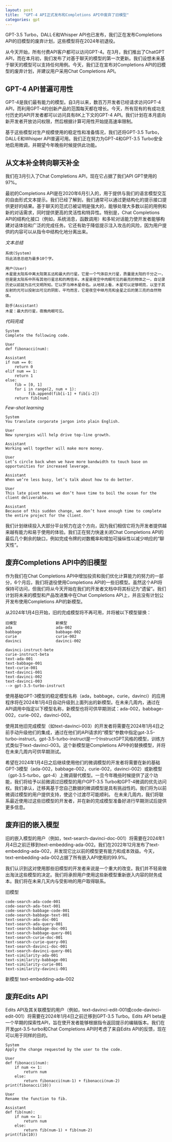 ```yaml
---
layout: post
title:  "GPT-4 API正式发布和Completions API中废弃了旧模型"
categories: gpt
---
```


GPT-3.5 Turbo，DALL·E和Whisper API也已发布，我们正在发布Completions API的旧模型的废弃计划，这些模型将在2024年初退役。

从今天开始，所有付费API客户都可以访问GPT-4。在3月，我们推出了ChatGPT API，而在本月初，我们发布了对基于聊天的模型的第一次更新。我们设想未来基于聊天的模型可以支持任何用例。今天，我们正在宣布对Completions API的旧模型的废弃计划，并建议用户采用Chat Completions API。

## GPT-4 API普遍可用性

GPT-4是我们最有能力的模型。自3月以来，数百万开发者已经请求访问GPT-4 API，而利用GPT-4的创新产品的范围每天都在增长。今天，所有现有的有成功支付历史的API开发者都可以访问具有8K上下文的GPT-4 API。我们计划在本月底向新开发者开放访问权限，然后根据计算可用性开始提高速率限制。

基于这些模型对生产规模使用的稳定性和准备情况，我们还将GPT-3.5 Turbo，DALL·E和Whisper API普遍可用。我们正在努力为GPT-4和GPT-3.5 Turbo安全地启用微调，并期望今年晚些时候提供此功能。

## 从文本补全转向聊天补全

我们在3月引入了Chat Completions API，现在它占据了我们API GPT使用的97%。

最初的Completions API是在2020年6月引入的，用于提供与我们的语言模型交互的自由形式文本提示。我们已经了解到，我们通常可以通过更结构化的提示接口提供更好的结果。基于聊天的范式已被证明是强大的，能够处理大多数以前的用例和新的对话需求，同时提供更高的灵活性和特异性。特别是，Chat Completions API的结构化接口（例如，系统消息，函数调用）和多轮对话能力使开发者能够构建对话体验和广泛的完成任务。它还有助于降低提示注入攻击的风险，因为用户提供的内容可以从指令中结构化地分离出来。

*文本总结* 
```
系统(System)
将此消息总结为最多10个字。

用户(User)
木星是太阳系中离太阳第五远和最大的行星。它是一个气体巨大行星，质量是太阳的千分之一，但是是太阳系中所有其他行星总和的两倍半。木星是夜空中肉眼可见的最亮的物体之一，自记录历史以前就为古代文明所知。它以罗马神木星命名。从地球上看，木星可以足够明亮，以至于其反射的光可以投射出可见的阴影，平均而言，它是夜空中继月亮和金星之后的第三亮的自然物体。

助手(Assistant)
木星：最大的行星，夜晚肉眼可见。
```

*代码完成*
```
System
Complete the following code.

User
def fibonacci(num):

Assistant
if num == 0:
    return 0
elif num == 1:
    return 1
else:
    fib = [0, 1]
    for i in range(2, num + 1):
          fib.append(fib[i-1] + fib[i-2])
    return fib[num]
```

*Few-shot learning*
```
System
You translate corporate jargon into plain English.

User
New synergies will help drive top-line growth.

Assistant
Working well together will make more money.

User
Let’s circle back when we have more bandwidth to touch base on opportunities for increased leverage.

Assistant
When we’re less busy, let’s talk about how to do better.

User
This late pivot means we don’t have time to boil the ocean for the client deliverable.

Assistant
Because of this sudden change, we don’t have enough time to complete the entire project for the client.
```

我们计划继续投入大部分平台努力在这个方向，因为我们相信它将为开发者提供越来越有能力和易于使用的体验。我们正在努力快速关闭Chat Completions API的最后几个剩余的缺口，例如完成令牌的对数概率和增加可操纵性以减少响应的“聊天性”。

## 废弃Completions API中的旧模型

作为我们在Chat Completions API中增加投资和我们优化计算能力的努力的一部分，6个月后，我们将退役使用Completions API的一些旧模型。虽然这个API将保持可访问，但我们将从今天开始在我们的开发者文档中将其标记为“遗留”。我们计划将未来的模型和产品改进集中在Chat Completions API上，并且没有计划公开发布使用Completions API的新模型。

从2024年1月4日开始，旧的完成模型将不再可用，并将被以下模型替换：
```
旧模型                 新模型
ada                   ada-002
babbage               babbage-002
curie                 curie-002
davinci               davinci-002

davinci-instruct-bete
curie-instruct-beta
text-ada-001
text-babbage-001
text-curie-001
text-davinci-001
text-davinci-002
text-davinci-003
--> gpt-3.5-turbo-instruct
```
使用基础GPT-3模型的稳定模型名称（ada，babbage，curie，davinci）的应用程序将在2024年1月4日自动升级到上面列出的新模型。在未来几周内，通过在API调用中指定以下模型名称，新模型也将可供早期测试：ada-002，babbage-002，curie-002，davinci-002。

使用其他旧完成模型（如text-davinci-003）的开发者将需要在2024年1月4日之前手动升级他们的集成，通过在他们的API请求的“模型”参数中指定gpt-3.5-turbo-instruct。gpt-3.5-turbo-instruct是一个InstructGPT风格的模型，训练方式类似于text-davinci-003。这个新模型是Completions API中的替换模型，并将在未来几周内可供早期测试。

希望在2024年1月4日之后继续使用他们的微调模型的开发者将需要在新的基础GPT-3模型（ada-002，babbage-002，curie-002，davinci-002）或新模型（gpt-3.5-turbo，gpt-4）上微调替代模型。一旦今年晚些时候提供了这个功能，我们将给予以前微调过旧模型的用户GPT-3.5 Turbo和GPT-4微调的优先访问权。我们承认，迁移离基于您自己数据的微调模型是具有挑战性的。我们将为以前微调过模型的用户提供支持，使这个过渡尽可能顺利。
在未来几周内，我们将联系最近使用过这些旧模型的开发者，并在新的完成模型准备好进行早期测试后提供更多信息。

## 废弃旧的嵌入模型

旧的嵌入模型的用户（例如，text-search-davinci-doc-001）将需要在2024年1月4日之前迁移到text-embedding-ada-002。我们在2022年12月发布了text-embedding-ada-002，并发现它比以前的模型更有能力和成本效益。今天，text-embedding-ada-002占据了所有嵌入API使用的99.9%。

我们认识到这对使用那些旧模型的开发者来说是一个重大的改变。我们并不轻易做出淘汰这些模型的决定。我们将承担用户使用这些新模型重新嵌入内容的财务成本。我们将在未来几天内与受影响的用户取得联系。

旧模型
```
code-search-ada-code-001
code-search-ada-text-001	
code-search-babbage-code-001	
code-search-babbage-text-001	
text-search-ada-doc-001	
text-search-ada-query-001	
text-search-babbage-doc-001	
text-search-babbage-query-001	
text-search-curie-doc-001	
text-search-curie-query-001	
text-search-davinci-doc-001	
text-search-davinci-query-001	
text-similarity-ada-001	
text-similarity-babbage-001	
text-similarity-curie-001	
text-similarity-davinci-001
```
新模型
text-embedding-ada-002

## 废弃Edits API
Edits API及其关联模型的用户（例如，text-davinci-edit-001或code-davinci-edit-001）将需要在2024年1月4日之前迁移到GPT-3.5 Turbo。Edits API beta是一个早期的探索性API，旨在使开发者能够根据指令返回提示的编辑版本。我们在开发gpt-3.5-turbo和Chat Completions API时考虑了来自Edits API的反馈，现在可以用于同样的目的。

```
System
Apply the change requested by the user to the code.

User
def fibonacci(num):
    if num <= 1:
        return num
    else:
        return fibonacci(num-1) + fibonacci(num-2)
print(fibonacci(10))

User
Rename the function to fib.

Assistant
def fib(num):
    if num <= 1:
        return num
    else:
        return fib(num-1) + fib(num-2)
print(fib(10))
```